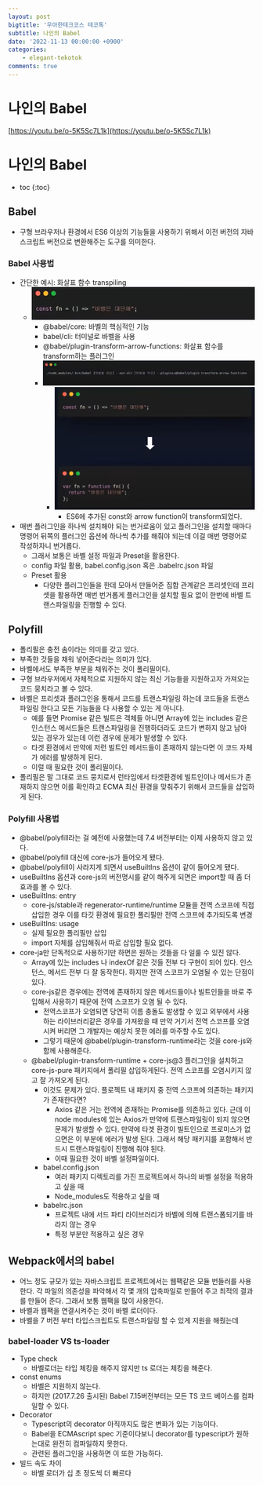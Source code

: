 ```yaml
---
layout: post
bigtitle: '우아한테크코스 테코톡'
subtitle: 나인의 Babel
date: '2022-11-13 00:00:00 +0900'
categories:
    - elegant-tekotok
comments: true
---
```


# 나인의 Babel
[https://youtu.be/o-5K5Sc7L1k](https://youtu.be/o-5K5Sc7L1k)

# 나인의 Babel
* toc
{:toc}

## Babel
+ 구형 브라우저나 환경에서 ES6 이상의 기능들을 사용하기 위해서 이전 버전의 자바 스크립트 버전으로 변환해주는 도구를 의미한다. 

### Babel 사용법
+ 간단한 예시: 화살표 함수 transpiling
  + ![img.png](/assets/img/elegant-tekotok/NINE-Bable.png)
    + @babel/core: 바벨의 핵심적인 기능
    + babel/cli: 터미널로 바벨을 사용
    + @babel/plugin-transform-arrow-functions: 화살표 함수를 transform하는 플러그인
    + ![img.png](/assets/img/elegant-tekotok/NINE-Bable2.png)
      + ![img.png](/assets/img/elegant-tekotok/NINE-Bable3.png)
        + ES6에 추가된 const와 arrow function이 transform되었다.
+ 매번 플러그인을 하나씩 설치해야 되는 번거로움이 있고 플러그인을 설치할 때마다 명령어 뒤쪽의 플러그인 옵션에 하나씩 추가를 해줘야 되는데 이걸 매번 명령어로 작성하자니 번거롭다.
  + 그래서 보통은 바벨 설정 파일과 Preset을 활용한다.
  + config 파일 활용, babel.config.json 혹은 .babelrc.json 파일
  + Preset 활용
    + 다양한 플러그인들을 한데 모아서 만들어준 집합 관계같은 프리셋인데 프리셋을 활용하면 매번 번거롭게 플러그인을 설치할 필요 없이 한번에 바벨 트랜스파일링을 진행할 수 있다.

## Polyfill
+ 폴리필은 충전 솜이라는 의미를 갖고 있다. 
+ 부족한 것들을 채워 넣어준다라는 의미가 있다.
+ 바벨에서도 부족한 부분을 채워주는 것이 폴리필이다.
+ 구형 브라우저에서 자체적으로 지원하지 않는 최신 기능들을 지원하고자 가져오는 코드 뭉치라고 볼 수 있다.
+ 바벨은 프리셋과 플러그인을 통해서 코드를 트랜스파일링 하는데 코드들을 트랜스파일링 한다고 모든 기능들을 다 사용할 수 있는 게 아니다. 
  + 예를 들면 Promise 같은 빌트은 객체들 아니면 Array에 있는 includes 같은 인스턴스 메서드들은 트랜스파일링을 진행하더라도 코드가 변하지 않고 남아 있는 경우가 있는데 이런 경우에 문제가 발생할 수 있다. 
  + 타겟 환경에서 만약에 저런 빌트인 메서드들이 존재하지 않는다면 이 코드 자체가 에러를 발생하게 된다.
  + 이럴 때 필요한 것이 폴리필이다. 
+ 폴리필은 말 그대로 코드 뭉치로서 런타임에서 타겟환경에 빌트인이나 메서드가 존재하지 않으면 이를 확인하고 ECMA 최신 환경을 맞춰주기 위해서 코드들을 삽입하게 된다. 

### Polyfill 사용법 
+ @babel/polyfill라는 걸 예전에 사용했는데 7.4 버전부터는 이제 사용하지 않고 있다.
+ @babel/polyfill 대신에 core-js가 들어오게 됐다. 
+ @babel/polyfill이 사라지게 되면서 useBuiltIns 옵션이 같이 들어오게 됐다.
+ useBuiltIns 옵션과 core-js의 버전명시를 같이 해주게 되면은 import할 때 좀 더 효과를 볼 수 있다. 
+ useBuiltIns: entry
  + core-js/stable과 regenerator-runtime/runtime 모듈을 전역 스코프에 직접 삽입한 경우 이를 타깃 환경에 필요한 폴리필만 전역 스코프에 추가되도록 변경 
+ useBuiltIns: usage
  + 실제 필요한 폴리필만 삽입
  + import 자체를 삽입해줘서 따로 삽입할 필요 없다. 
+ core-ja만 단독적으로 사용하기만 하면은 원하는 것들을 다 일룰 수 있진 않다. 
  + Array에 있는 includes 나 indexOf 같은 것들 전부 다 구현이 되어 있다. 인스턴스, 메서드 전부 다 잘 동작한다. 하지만 전역 스코프가 오염될 수 있는 단점이 있다. 
  + core-js같은 경우에는 전역에 존재하지 않은 메서드들이나 빌트인들을 바로 주입해서 사용하기 때문에 전역 스코프가 오염 될 수 있다. 
    + 전역스코프가 오염되면 당연히 이름 충돌도 발생할 수 있고 외부에서 사용하는 라이브러리같은 경우를 가져왔을 때 만약 거기서 전역 스코프를 오염시켜 버리면 그 개발자는 예상치 못한 에러를 마주할 수도 있다. 
    + 그렇기 때문에 @babel/plugin-transform-runtime라는 것을 core-js와 함께 사용해준다.
  + @babel/plugin-transform-runtime + core-js@3 플러그인을 설치하고 core-js-pure 패키지에서 폴리필 삽입하게된다. 전역 스코프를 오염시키지 않고 잘 가져오게 된다.  
    + 이것도 문제가 있다. 플로젝트 내 패키지 중 전역 스코프에 의존하는 패키지가 존재한다면? 
      + Axios 같은 거는 전역에 존재하는 Promise를 의존하고 있다. 근데 이 node modules에 있는 Axios가 만약에 트랜스파일링이 되지 않으면 문제가 발생할 수 있다. 만약에 타겟 환경이 빌트인으로 프로미스가 없으면은 이 부분에 에러가 발생 된다.
      그래서 해당 패키지를 포함해서 반드시 트랜스파일링이 진행해 줘야 된다. 
      + 이때 필요한 것이 바벨 설정파일이다.
    + babel.config.json
      + 여러 패키지 디렉토리를 가진 프로젝트에서 하나의 바벨 설정을 적용하고 싶을 때 
      + Node_modules도 적용하고 싶을 때 
    + babelrc.json
      + 프로젝트 내에 서드 파티 라이브러리가 바벨에 의해 트랜스폼되기를 바라지 않는 경우 
      + 특정 부분만 적용하고 싶은 경우 

## Webpack에서의 babel
+ 어느 정도 규모가 있는 자바스크립트 프로젝트에서는 웹팩같은 모듈 번들러를 사용한다. 각 파일의 의존성을 파악해서 각 몇 개의 압축파일로 만들어 주고 최적의 결과를 만들어 준다. 그래서 보통 웹팩을 많이 사용한다. 
+ 바벨과 웹팩을 연결시켜주는 것이 바벨 로더이다. 
+ 바벨을 7 버전 부터 타입스크립트도 트랜스파일링 할 수 있게 지원을 해줬는데 

### babel-loader VS ts-loader
+ Type check
  + 바벨로더는 타입 체킹을 해주지 않지만 ts 로더는 체킹을 해준다. 
+ const enums
  + 바벨은 지원하지 않는다.
  + 하지만 (2017.7.26 출시된) Babel 7.15버전부터는 모든 TS 코드 베이스를 컴파일할 수 있다.
+ Decorator
  + Typescript의 decorator 아직까지도 많은 변화가 있는 기능이다.
  + Babel을 ECMAscript spec 기준이다보니 decorator를 typescript가 원하는대로 완전히 컴파일하지 못한다.
  + 관련된 플러그인을 사용하면 이 또한 가능하다. 
+ 빌드 속도 차이
  + 바벨 로더가 십 초 정도씩 더 빠르다
